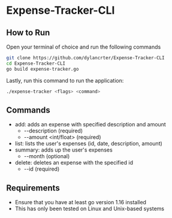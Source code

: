 # Expense-Tracker-CLI

## How to Run
Open your terminal of choice and run the following commands
```bash
git clone https://github.com/dylancrter/Expense-Tracker-CLI
cd Expense-Tracker-CLI
go build expense-tracker.go
```
Lastly, run this command to run the application:
```bash
./expense-tracker <flags> <command>
```

## Commands
- add: adds an expense with specified description and amount
    - --description <string> (required)
    - --amount <int/float> (required)
- list: lists the user's expenses (id, date, description, amount)
- summary: adds up the user's expenses
    - --month <int> (optional)
- delete: deletes an expense with the specified id
    - --id <int> (required)

## Requirements
- Ensure that you have at least go version 1.16 installed
- This has only been tested on Linux and Unix-based systems
